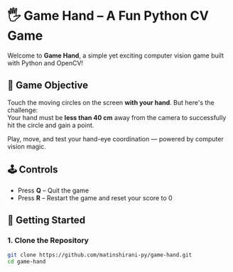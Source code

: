 # 🖐️ Game Hand – A Fun Python CV Game

Welcome to **Game Hand**, a simple yet exciting computer vision game built with Python and OpenCV!

## 🎯 Game Objective

Touch the moving circles on the screen **with your hand**. But here's the challenge:  
Your hand must be **less than 40 cm** away from the camera to successfully hit the circle and gain a point.

Play, move, and test your hand-eye coordination — powered by computer vision magic.

## 🕹️ Controls

- Press **Q** – Quit the game  
- Press **R** – Restart the game and reset your score to 0

## 🚀 Getting Started

### 1. Clone the Repository

```bash
git clone https://github.com/matinshirani-py/game-hand.git
cd game-hand
